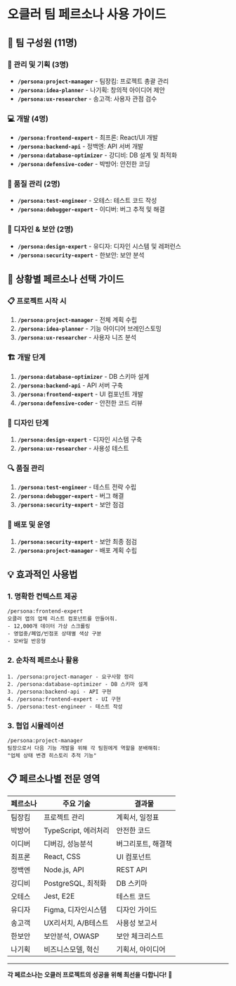 # 오클러 팀 페르소나 사용 가이드

## 🤖 팀 구성원 (11명)

### 👔 관리 및 기획 (3명)
- **`/persona:project-manager`** - 팀장킴: 프로젝트 총괄 관리
- **`/persona:idea-planner`** - 나기획: 창의적 아이디어 제안
- **`/persona:ux-researcher`** - 송고객: 사용자 관점 검수

### 💻 개발 (4명)
- **`/persona:frontend-expert`** - 최프론: React/UI 개발
- **`/persona:backend-api`** - 정백엔: API 서버 개발
- **`/persona:database-optimizer`** - 강디비: DB 설계 및 최적화
- **`/persona:defensive-coder`** - 박방어: 안전한 코딩

### 🔧 품질 관리 (2명)
- **`/persona:test-engineer`** - 오테스: 테스트 코드 작성
- **`/persona:debugger-expert`** - 이디버: 버그 추적 및 해결

### 🎨 디자인 & 보안 (2명)
- **`/persona:design-expert`** - 유디자: 디자인 시스템 및 레퍼런스
- **`/persona:security-expert`** - 한보안: 보안 분석

## 🎯 상황별 페르소나 선택 가이드

### 📋 프로젝트 시작 시
1. **`/persona:project-manager`** - 전체 계획 수립
2. **`/persona:idea-planner`** - 기능 아이디어 브레인스토밍
3. **`/persona:ux-researcher`** - 사용자 니즈 분석

### 🏗️ 개발 단계
1. **`/persona:database-optimizer`** - DB 스키마 설계
2. **`/persona:backend-api`** - API 서버 구축
3. **`/persona:frontend-expert`** - UI 컴포넌트 개발
4. **`/persona:defensive-coder`** - 안전한 코드 리뷰

### 🎨 디자인 단계
1. **`/persona:design-expert`** - 디자인 시스템 구축
2. **`/persona:ux-researcher`** - 사용성 테스트

### 🔍 품질 관리
1. **`/persona:test-engineer`** - 테스트 전략 수립
2. **`/persona:debugger-expert`** - 버그 해결
3. **`/persona:security-expert`** - 보안 점검

### 🚀 배포 및 운영
1. **`/persona:security-expert`** - 보안 최종 점검
2. **`/persona:project-manager`** - 배포 계획 수립

## 💡 효과적인 사용법

### 1. 명확한 컨텍스트 제공
```
/persona:frontend-expert
오클러 앱의 업체 리스트 컴포넌트를 만들어줘.
- 12,000개 데이터 가상 스크롤링
- 영업중/폐업/빈점포 상태별 색상 구분
- 모바일 반응형
```

### 2. 순차적 페르소나 활용
```
1. /persona:project-manager - 요구사항 정리
2. /persona:database-optimizer - DB 스키마 설계  
3. /persona:backend-api - API 구현
4. /persona:frontend-expert - UI 구현
5. /persona:test-engineer - 테스트 작성
```

### 3. 협업 시뮬레이션
```
/persona:project-manager
팀장으로서 다음 기능 개발을 위해 각 팀원에게 역할을 분배해줘:
"업체 상태 변경 히스토리 추적 기능"
```

## 📋 페르소나별 전문 영역

| 페르소나 | 주요 기술 | 결과물 |
|---------|---------|--------|
| 팀장킴 | 프로젝트 관리 | 계획서, 일정표 |
| 박방어 | TypeScript, 에러처리 | 안전한 코드 |
| 이디버 | 디버깅, 성능분석 | 버그리포트, 해결책 |
| 최프론 | React, CSS | UI 컴포넌트 |
| 정백엔 | Node.js, API | REST API |
| 강디비 | PostgreSQL, 최적화 | DB 스키마 |
| 오테스 | Jest, E2E | 테스트 코드 |
| 유디자 | Figma, 디자인시스템 | 디자인 가이드 |
| 송고객 | UX리서치, A/B테스트 | 사용성 보고서 |
| 한보안 | 보안분석, OWASP | 보안 체크리스트 |
| 나기획 | 비즈니스모델, 혁신 | 기획서, 아이디어 |

---

**각 페르소나는 오클러 프로젝트의 성공을 위해 최선을 다합니다! 🚀**